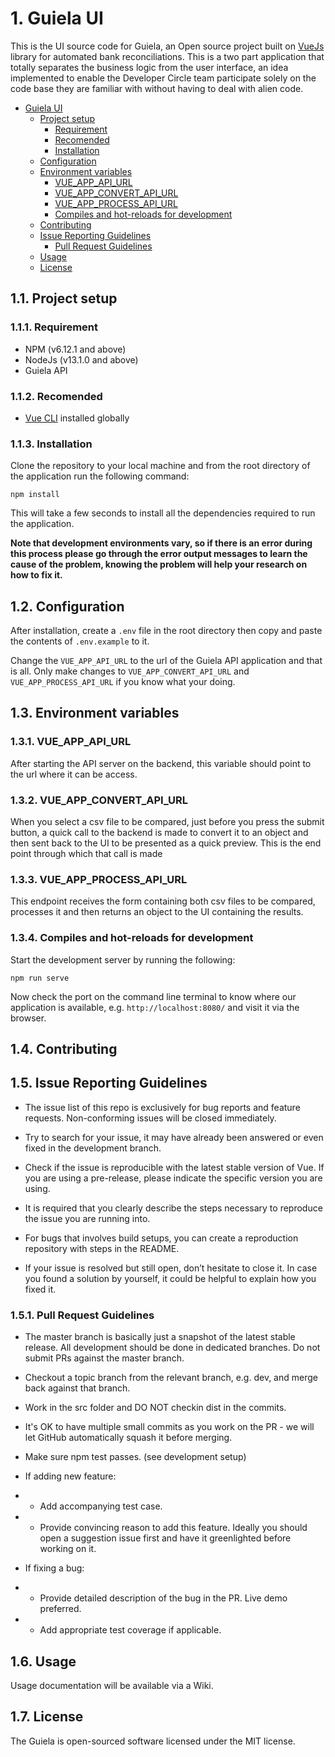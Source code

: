 # 1. Guiela UI

This is the UI source code for Guiela, an Open source project built on [VueJs](https://vuejs.org/) library for automated bank reconciliations. This is a two part application that totally separates the business logic from the user interface, an idea implemented to enable the Developer Circle team participate solely on the code base they are familiar with without having to deal with alien code.

<!-- TOC -->

- [Guiela UI](#guiela-ui)
    - [Project setup](#project-setup)
        - [Requirement](#requirement)
        - [Recomended](#recomended)
        - [Installation](#installation)
    - [Configuration](#configuration)
    - [Environment variables](#environment-variables)
        - [VUE_APP_API_URL](#vueappapiurl)
        - [VUE_APP_CONVERT_API_URL](#vueappconvertapiurl)
        - [VUE_APP_PROCESS_API_URL](#vueappprocessapiurl)
        - [Compiles and hot-reloads for development](#compiles-and-hot-reloads-for-development)
    - [Contributing](#contributing)
    - [Issue Reporting Guidelines](#issue-reporting-guidelines)
        - [Pull Request Guidelines](#pull-request-guidelines)
    - [Usage](#usage)
    - [License](#license)

<!-- /TOC -->

## 1.1. Project setup

### 1.1.1. Requirement
- NPM (v6.12.1 and above)
- NodeJs (v13.1.0 and above)
- Guiela API

### 1.1.2. Recomended
- [Vue CLI](https://cli.vuejs.org/guide/installation.html) installed globally

### 1.1.3. Installation

Clone the repository to your local machine and from the root directory of the application run the following command:

```
npm install
```
This will take a few seconds to install all the dependencies required to run the application.

**Note that development environments vary, so if there is an error during this process please go through the error output messages to learn the cause of the problem, knowing the problem will help your research on how to fix it.**

## 1.2. Configuration

After installation, create a `.env` file in the root directory then copy and paste the contents of `.env.example` to it.

Change the `VUE_APP_API_URL` to the url of the Guiela API application and that is all. Only make changes to `VUE_APP_CONVERT_API_URL` and `VUE_APP_PROCESS_API_URL` if you know what your doing.

## 1.3. Environment variables

### 1.3.1. VUE_APP_API_URL

After starting the API server on the backend, this variable should point to the url where it can be access.

### 1.3.2. VUE_APP_CONVERT_API_URL

When you select a csv file to be compared, just before you press the submit button, a quick call to the backend is made to convert it to an object and then sent back to the UI to be presented as a quick preview. This is the end point through which that call is made

### 1.3.3. VUE_APP_PROCESS_API_URL

This endpoint receives the form containing both csv files to be compared, processes it and then returns an object to the UI containing the results.

### 1.3.4. Compiles and hot-reloads for development

Start the development server by running the following:

```
npm run serve
```
Now check the port on the command line terminal to know where our application is available, e.g. `http://localhost:8080/` and visit it via the browser.

## 1.4. Contributing

## 1.5. Issue Reporting Guidelines
- The issue list of this repo is exclusively for bug reports and feature requests. Non-conforming issues will be closed immediately.

- Try to search for your issue, it may have already been answered or even fixed in the development branch.

- Check if the issue is reproducible with the latest stable version of Vue. If you are using a pre-release, please indicate the specific version you are using.

- It is required that you clearly describe the steps necessary to reproduce the issue you are running into.

- For bugs that involves build setups, you can create a reproduction repository with steps in the README.

- If your issue is resolved but still open, don’t hesitate to close it. In case you found a solution by yourself, it could be helpful to explain how you fixed it.

### 1.5.1. Pull Request Guidelines
- The master branch is basically just a snapshot of the latest stable release. All development should be done in dedicated branches. Do not submit PRs against the master branch.

- Checkout a topic branch from the relevant branch, e.g. dev, and merge back against that branch.

- Work in the src folder and DO NOT checkin dist in the commits.

- It's OK to have multiple small commits as you work on the PR - we will let GitHub automatically squash it before merging.

- Make sure npm test passes. (see development setup)

- If adding new feature:

- - Add accompanying test case.
- - Provide convincing reason to add this feature. Ideally you should open a suggestion issue first and have it greenlighted before working on it.
- If fixing a bug:

- - Provide detailed description of the bug in the PR. Live demo preferred.
- - Add appropriate test coverage if applicable.

## 1.6. Usage 

Usage documentation will be available via a Wiki.

## 1.7. License

The Guiela is open-sourced software licensed under the MIT license.

